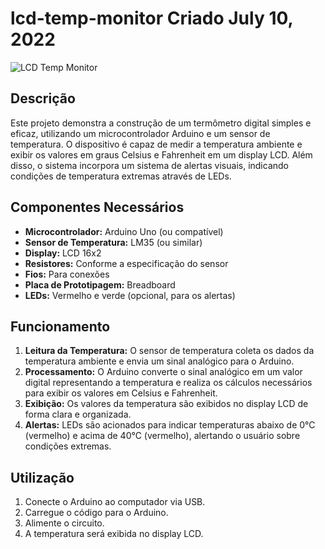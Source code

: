 # lcd-temp-monitor  Criado July 10, 2022

![LCD Temp Monitor](docs/Termômetro-digital_Sensor-Temperatura.png)

## Descrição
Este projeto demonstra a construção de um termômetro digital simples e eficaz, utilizando um microcontrolador Arduino e um sensor de temperatura. O dispositivo é capaz de medir a temperatura ambiente e exibir os valores em graus Celsius e Fahrenheit em um display LCD. Além disso, o sistema incorpora um sistema de alertas visuais, indicando condições de temperatura extremas através de LEDs.

## Componentes Necessários
* **Microcontrolador:** Arduino Uno (ou compatível)
* **Sensor de Temperatura:** LM35 (ou similar)
* **Display:** LCD 16x2
* **Resistores:** Conforme a especificação do sensor
* **Fios:** Para conexões
* **Placa de Prototipagem:** Breadboard
* **LEDs:** Vermelho e verde (opcional, para os alertas)

## Funcionamento
1. **Leitura da Temperatura:** O sensor de temperatura coleta os dados da temperatura ambiente e envia um sinal analógico para o Arduino.
2. **Processamento:** O Arduino converte o sinal analógico em um valor digital representando a temperatura e realiza os cálculos necessários para exibir os valores em Celsius e Fahrenheit.
3. **Exibição:** Os valores da temperatura são exibidos no display LCD de forma clara e organizada.
4. **Alertas:** LEDs são acionados para indicar temperaturas abaixo de 0°C (vermelho) e acima de 40°C (vermelho), alertando o usuário sobre condições extremas.



## Utilização
1. Conecte o Arduino ao computador via USB.
2. Carregue o código para o Arduino.
3. Alimente o circuito.
4. A temperatura será exibida no display LCD.

